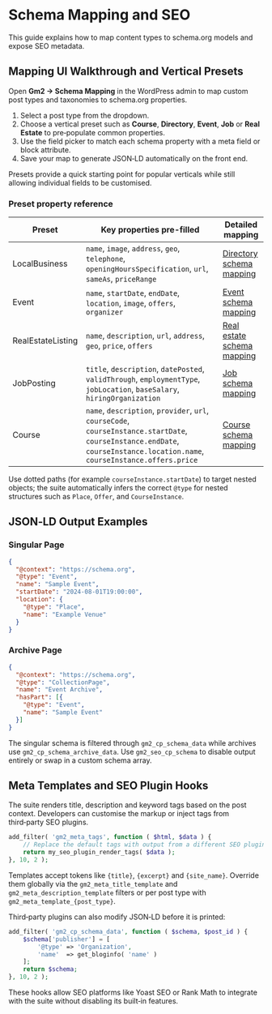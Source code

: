 # Schema Mapping and SEO

This guide explains how to map content types to schema.org models and expose SEO metadata.

## Mapping UI Walkthrough and Vertical Presets

Open **Gm2 → Schema Mapping** in the WordPress admin to map custom post types and taxonomies to schema.org properties.

1. Select a post type from the dropdown.
2. Choose a vertical preset such as **Course**, **Directory**, **Event**, **Job** or **Real Estate** to pre‑populate common properties.
3. Use the field picker to match each schema property with a meta field or block attribute.
4. Save your map to generate JSON‑LD automatically on the front end.

Presets provide a quick starting point for popular verticals while still allowing individual fields to be customised.

### Preset property reference

| Preset | Key properties pre-filled | Detailed mapping |
| --- | --- | --- |
| LocalBusiness | `name`, `image`, `address`, `geo`, `telephone`, `openingHoursSpecification`, `url`, `sameAs`, `priceRange` | [Directory schema mapping](presets/directory.md#schema-mapping) |
| Event | `name`, `startDate`, `endDate`, `location`, `image`, `offers`, `organizer` | [Event schema mapping](presets/events.md#schema-mapping) |
| RealEstateListing | `name`, `description`, `url`, `address`, `geo`, `price`, `offers` | [Real estate schema mapping](presets/real-estate.md#schema-mapping) |
| JobPosting | `title`, `description`, `datePosted`, `validThrough`, `employmentType`, `jobLocation`, `baseSalary`, `hiringOrganization` | [Job schema mapping](presets/jobs.md#schema-mapping) |
| Course | `name`, `description`, `provider`, `url`, `courseCode`, `courseInstance.startDate`, `courseInstance.endDate`, `courseInstance.location.name`, `courseInstance.offers.price` | [Course schema mapping](presets/courses.md#schema-mapping) |

Use dotted paths (for example `courseInstance.startDate`) to target nested objects; the suite automatically infers the correct `@type` for nested structures such as `Place`, `Offer`, and `CourseInstance`.

## JSON‑LD Output Examples

### Singular Page

```json
{
  "@context": "https://schema.org",
  "@type": "Event",
  "name": "Sample Event",
  "startDate": "2024-08-01T19:00:00",
  "location": {
    "@type": "Place",
    "name": "Example Venue"
  }
}
```

### Archive Page

```json
{
  "@context": "https://schema.org",
  "@type": "CollectionPage",
  "name": "Event Archive",
  "hasPart": [{
    "@type": "Event",
    "name": "Sample Event"
  }]
}
```

The singular schema is filtered through `gm2_cp_schema_data` while archives use `gm2_cp_schema_archive_data`. Use `gm2_seo_cp_schema` to disable output entirely or swap in a custom schema array.

## Meta Templates and SEO Plugin Hooks

The suite renders title, description and keyword tags based on the post context. Developers can customise the markup or inject tags from third‑party SEO plugins.

```php
add_filter( 'gm2_meta_tags', function ( $html, $data ) {
    // Replace the default tags with output from a different SEO plugin.
    return my_seo_plugin_render_tags( $data );
}, 10, 2 );
```

Templates accept tokens like `{title}`, `{excerpt}` and `{site_name}`. Override them globally via the `gm2_meta_title_template` and `gm2_meta_description_template` filters or per post type with `gm2_meta_template_{post_type}`.

Third‑party plugins can also modify JSON‑LD before it is printed:

```php
add_filter( 'gm2_cp_schema_data', function ( $schema, $post_id ) {
    $schema['publisher'] = [
        '@type' => 'Organization',
        'name'  => get_bloginfo( 'name' )
    ];
    return $schema;
}, 10, 2 );
```

These hooks allow SEO platforms like Yoast SEO or Rank Math to integrate with the suite without disabling its built‑in features.

